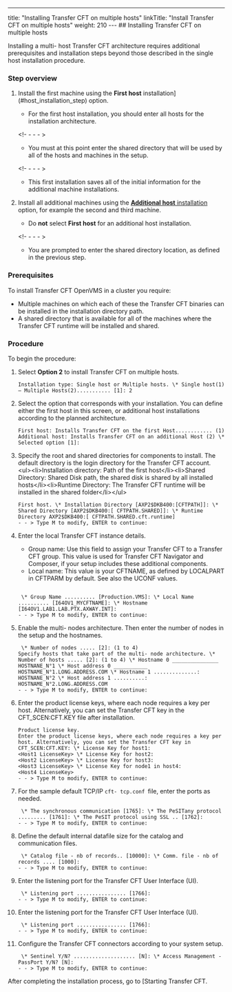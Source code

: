 ---
title: "Installing Transfer CFT on multiple hosts"
linkTitle: "Install Transfer CFT on multiple hosts"
weight: 210
--- ## Installing Transfer CFT on multiple hosts

Installing a multi- host Transfer CFT architecture requires additional prerequisites and installation steps beyond those described in the single host installation procedure.

### Step overview

1. Install the first machine using the ****First host**** installation](#host_installation_step) option.
    - For the first host installation, you should enter all hosts for the installation architecture.

    <!- - - - >

    - You must at this point enter the shared directory that will be used by all of the hosts and machines in the setup.

    <!- - - - >

    - This first installation saves all of the initial information for the additional machine installations.
1. Install all additional machines using the [****Additional host**** installation](#host_installation_step) option, for example the second and third machine.
    - Do ****not**** select ****First host**** for an additional host installation.

    <!- - - - >

    - You are prompted to enter the shared directory location, as defined in the previous step.

### Prerequisites

To install Transfer CFT OpenVMS in a cluster you require:

- Multiple machines on which each of these the Transfer CFT binaries can be installed in the installation directory path.
- A shared directory that is available for all of the machines where the Transfer CFT runtime will be installed and shared.

### Procedure

To begin the procedure:

1. Select ****Option 2**** to install Transfer CFT on multiple hosts.
    ```
    Installation type: Single host or Multiple hosts. \* Single host(1) – Multiple Hosts(2)........... [1]: 2
    ```
1. Select the option that corresponds with your installation. <span id="host_installation_step"></span>You can define either the first host in this screen, or additional host installations according to the planned architecture.
    ```
    First host: Installs Transfer CFT on the first Host............ (1)
    Additional host: Installs Transfer CFT on an additional Host (2) \* Selected option [1]:
    ```
1. Specify the root and shared directories for components to install. The default directory is the login directory for the Transfer CFT account.
    &lt;ul>&lt;li>Installation directory: Path of the first host&lt;/li>&lt;li>Shared Directory: Shared Disk path, the shared disk is shared by all installed hosts&lt;/li>&lt;li>Runtime Directory: The Transfer CFT runtime will be installed in the shared folder&lt;/li>&lt;/ul>
    ```
    First host. \* Installation Directory [AXP2$DKB400:[CFTPATH]]: \* Shared Directory [AXP2$DKB400:[ CFTPATH.SHARED]]: \* Runtime Directory AXP2$DKB400:[ CFTPATH.SHARED.cft.runtime]
    - - > Type M to modify, ENTER to continue:
    ```
1. Enter the local Transfer CFT instance details.
    - Group name: Use this field to assign your Transfer CFT to a Transfer CFT group. This value is used for Transfer CFT Navigator and Composer, if your setup includes these additional components.
    - Local name: This value is your CFTNAME, as defined by LOCALPART in CFTPARM by default. See also the UCONF values.

    ```

     \* Group Name .......... [Production.VMS]: \* Local Name .......... [I64OV1_MYCFTNAME]: \* Hostname [I64OV1.LAB1.LAB.PTX.AXWAY.INT]:
    - - > Type M to modify, ENTER to continue:
    ```
1. Enable the multi- nodes architecture. Then enter the number of nodes in the setup and the hostnames.
    ```
     \* Number of nodes ..... [2]: (1 to 4)
    Specify hosts that take part of the multi- node architecture. \* Number of hosts ..... [2]: (1 to 4) \* Hostname 0 _______________ HOSTNANE_N°1 \* Host address 0 ___________ HOSTNAME_N°1.LONG.ADDRESS.COM \* Hostname 1 ..............: HOSTNANE_N°2 \* Host address 1 ..........: HOSTNAME_N°2.LONG.ADDRESS.COM
    - - > Type M to modify, ENTER to continue:
    ```
1. Enter the product license keys, where each node requires a key per host. Alternatively, you can set the Transfer CFT key in the CFT_SCEN:CFT.KEY file after installation.
    ```
    Product license key.
    Enter the product license keys, where each node requires a key per host. Alternatively, you can set the Transfer CFT key in CFT_SCEN:CFT.KEY: \* License Key for host1:
    <Host1 LicenseKey> \* License Key for host2:
    <Host2 LicenseKey> \* License Key for host3:
    <Host3 LicenseKey> \* License Key for node1 in host4:
    <Host4 LicenseKey>
    - - > Type M to modify, ENTER to continue:
    ```
1. For the sample default TCP/IP `cft- tcp.conf `file, enter the ports as needed.
    ```
     \* The synchronous communication [1765]: \* The PeSITany protocol ......... [1761]: \* The PeSIT protocol using SSL .. [1762]:
    - - > Type M to modify, ENTER to continue:
    ```
1. Define the default internal datafile size for the catalog and communication files.
    ```
     \* Catalog file - nb of records.. [10000]: \* Comm. file - nb of records .... [1000]:
    - - > Type M to modify, ENTER to continue:
    ```
1. Enter the listening port for the Transfer CFT User Interface (UI).
    ```
     \* Listening port ................ [1766]:
    - - > Type M to modify, ENTER to continue:
    ```
10. Enter the listening port for the Transfer CFT User Interface (UI).
    ```
     \* Listening port ................ [1766]:
    - - > Type M to modify, ENTER to continue:
    ```
11. Configure the Transfer CFT connectors according to your system setup.
    ```
     \* Sentinel Y/N? .................... [N]: \* Access Management - PassPort Y/N? [N]:
    - - > Type M to modify, ENTER to continue:
    ```

After completing the installation process, go to [Starting Transfer CFT.
